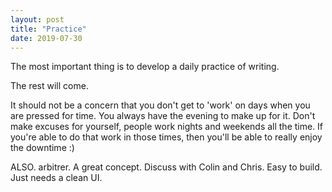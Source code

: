 ```yaml
---
layout: post
title: "Practice"
date: 2019-07-30
---
```



The most important thing is to develop a daily practice of writing.

The rest will come.

It should not be a concern that you don't get to 'work' on days when you are pressed for time. You always have the evening to make up for it. Don't make excuses for yourself, people work nights and weekends all the time. If you're able to do that work in those times, then you'll be able to really enjoy the downtime :)

ALSO. arbitrer. A great concept. Discuss with Colin and Chris. Easy to build. Just needs a clean UI.
